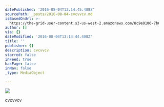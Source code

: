 ```yaml
---
datePublished: '2016-08-04T13:14:45.408Z'
sourcePath: _posts/2016-08-04-cvcvvcv.md
isBasedOnUrl: >-
  https://the-grid-user-content.s3-us-west-2.amazonaws.com/8c9e0106-7b62-4f57-9609-113b2168b0fc.jpg
author: []
via: {}
dateModified: '2016-08-04T13:14:44.408Z'
title: ''
publisher: {}
description: cvcvvcv
starred: false
inFeed: true
hasPage: false
inNav: false
_type: MediaObject

---
```

![](https://the-grid-user-content.s3-us-west-2.amazonaws.com/8c9e0106-7b62-4f57-9609-113b2168b0fc.jpg)

cvcvvcv